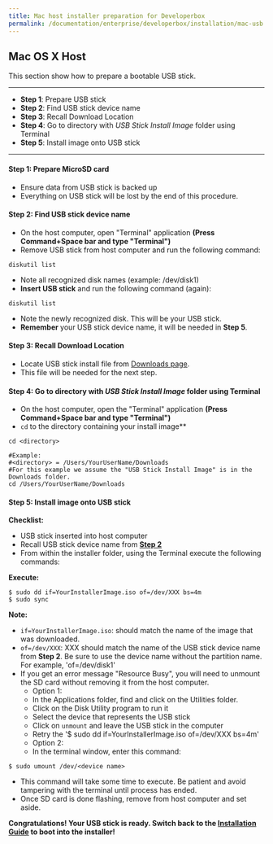 ```yaml
---
title: Mac host installer preparation for Developerbox
permalink: /documentation/enterprise/developerbox/installation/mac-usb.md.html
---
```

## Mac OS X Host

This section show how to prepare a bootable USB stick.
***

- **Step 1**: Prepare USB stick
- **Step 2**: Find USB stick device name
- **Step 3**: Recall Download Location
- **Step 4**: Go to directory with _USB Stick Install Image_ folder using Terminal
- **Step 5**: Install image onto USB stick

***

#### Step 1: Prepare MicroSD card

- Ensure data from USB stick is backed up
- Everything on USB stick will be lost by the end of this procedure.

#### Step 2: Find USB stick device name

- On the host computer, open "Terminal" application **(Press Command+Space bar and type "Terminal")**
- Remove USB stick from host computer and run the following command:
```shell
diskutil list
```
- Note all recognized disk names (example: /dev/disk1)
- **Insert USB stick** and run the following command (again):
```shell
diskutil list
```
- Note the newly recognized disk. This will be your USB stick.
- **Remember** your USB stick device name, it will be needed in **Step 5**.

#### Step 3: Recall Download Location

- Locate USB stick install file from [Downloads page](../downloads/).
- This file will be needed for the next step.

#### Step 4: Go to directory with _USB Stick Install Image_ folder using Terminal

- On the host computer, open the "Terminal" application **(Press Command+Space bar and type "Terminal")**
- `cd` to the directory containing your install image**

```shell
cd <directory>

#Example:
#<directory> = /Users/YourUserName/Downloads
#For this example we assume the "USB Stick Install Image" is in the Downloads folder.
cd /Users/YourUserName/Downloads
```

#### Step 5: Install image onto USB stick

**Checklist:**

- USB stick inserted into host computer
- Recall USB stick device name from [**Step 2**]()
- From within the installer folder, using the Terminal execute the following commands:

**Execute:**

```shell
$ sudo dd if=YourInstallerImage.iso of=/dev/XXX bs=4m
$ sudo sync
```

**Note:**

- `if=YourInstallerImage.iso`: should match the name of the image that was downloaded.
- `of=/dev/XXX`: XXX should match the name of the USB stick device name from **Step 2**. Be sure to use the device name without the partition name. For example, 'of=/dev/disk1'
- If you get an error message "Resource Busy", you will need to unmount the SD card without removing it from the host computer.
  - Option 1:
  - In the Applications folder, find and click on the Utilities folder.
  - Click on the Disk Utility program to run it
  - Select the device that represents the USB stick
  - Click on `unmount` and leave the USB stick in the computer
  - Retry the '$ sudo dd if=YourInstallerImage.iso of=/dev/XXX bs=4m'
  - Option 2:
  - In the terminal window, enter this command:
```shell
$ sudo umount /dev/<device name>
```

- This command will take some time to execute. Be patient and avoid tampering with the terminal until process has ended.
- Once SD card is done flashing, remove from host computer and set aside.

**Congratulations! Your USB stick is ready. Switch back to the [Installation Guide](README.md#boot-into-the-installer) to boot into the installer!**
